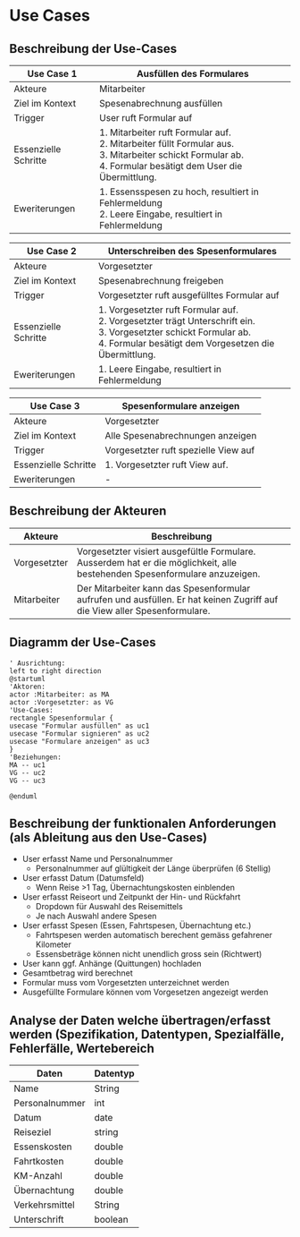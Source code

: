 # Use Cases

## Beschreibung der Use-Cases

| Use Case 1           |       Ausfüllen des Formulares       |
| -------------------- | ----------------------------------   |
| Akteure              |             Mitarbeiter              |
| Ziel im Kontext      |      Spesenabrechnung ausfüllen      |
| Trigger              |        User ruft Formular auf        |
| Essenzielle Schritte | 1. Mitarbeiter ruft Formular auf. <br>  2. Mitarbeiter füllt Formular aus. <br> 3. Mitarbeiter schickt Formular ab. <br> 4. Formular besätigt dem User die Übermittlung.
| Eweriterungen | 1. Essensspesen zu hoch, resultiert in Fehlermeldung <br> 2. Leere Eingabe, resultiert in Fehlermeldung

| Use Case 2           |       Unterschreiben des Spesenformulares       |
| -------------------- | ----------------------------------   |
| Akteure              |             Vorgesetzter              |
| Ziel im Kontext      |      Spesenabrechnung freigeben      |
| Trigger              |        Vorgesetzter ruft ausgefülltes Formular auf        |
| Essenzielle Schritte | 1. Vorgesetzter ruft Formular auf. <br>  2. Vorgesetzter trägt Unterschrift ein. <br> 3. Vorgesetzter schickt Formular ab. <br> 4. Formular besätigt dem Vorgesetzen die Übermittlung.
| Eweriterungen | 1. Leere Eingabe, resultiert in Fehlermeldung |

| Use Case 3          |        Spesenformulare anzeigen      |
| -------------------- | ----------------------------------   |
| Akteure              |             Vorgesetzter              |
| Ziel im Kontext      |      Alle Spesenabrechnungen anzeigen      |
| Trigger              |        Vorgesetzter ruft spezielle View auf        |
| Essenzielle Schritte | 1. Vorgesetzter ruft View auf. |
| Eweriterungen | - |

## Beschreibung der Akteuren

| Akteure         |        Beschreibung      |
| -------------------- | ----------------------------------   |
| Vorgesetzter              | Vorgesetzter visiert ausgefültle Formulare. Ausserdem hat er die möglichkeit, alle bestehenden Spesenformulare anzuzeigen.          |
| Mitarbeiter     |      Der Mitarbeiter kann das Spesenformular aufrufen und ausfüllen. Er hat keinen Zugriff auf die View aller Spesenformulare.      |

## Diagramm der Use-Cases

```plantuml
' Ausrichtung:
left to right direction
@startuml
'Aktoren:
actor :Mitarbeiter: as MA
actor :Vorgesetzter: as VG
'Use-Cases:
rectangle Spesenformular {
usecase "Formular ausfüllen" as uc1
usecase "Formular signieren" as uc2
usecase "Formulare anzeigen" as uc3
}
'Beziehungen:
MA -- uc1
VG -- uc2
VG -- uc3

@enduml
```

## Beschreibung der funktionalen Anforderungen (als Ableitung aus den Use-Cases)

- User erfasst Name und Personalnummer
  - Personalnummer auf glültigkeit der Länge überprüfen (6 Stellig)
- User erfasst Datum (Datumsfeld)
  - Wenn Reise >1 Tag, Übernachtungskosten einblenden
- User erfasst Reiseort und Zeitpunkt der Hin- und Rückfahrt
  - Dropdown für Auswahl des Reisemittels
  - Je nach Auswahl andere Spesen
- User erfasst Spesen (Essen, Fahrtspesen, Übernachtung etc.)
  - Fahrtspesen werden automatisch berechent gemäss gefahrener Kilometer
  - Essensbeträge können nicht unendlich gross sein (Richtwert)
- User kann ggf. Anhänge (Quittungen) hochladen
- Gesamtbetrag wird berechnet
- Formular muss vom Vorgesetzten unterzeichnet werden
- Ausgefüllte Formulare können vom Vorgesetzen angezeigt werden

## Analyse der Daten welche übertragen/erfasst werden (Spezifikation, Datentypen, Spezialfälle, Fehlerfälle, Wertebereich

| Daten           |       Datentyp       |
| -------------------- | ----------------------------------   |
| Name              |             String              |
| Personalnummer | int |
| Datum  | date |
| Reiseziel | string |
| Essenskosten  | double |
| Fahrtkosten   | double |
| KM-Anzahl | double |
| Übernachtung | double |
| Verkehrsmittel | String |
| Unterschrift | boolean |
